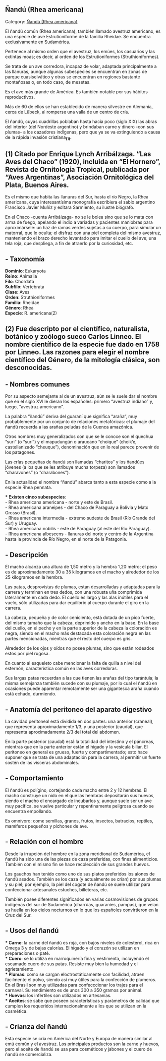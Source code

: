 ## Ñandú (Rhea americana)

Category: [Ñandú (Rhea americana)](http://descubrircorrientes.com.ar/2012/index.php/3332-geografia/7-zoogeografia/aves/nandu-rhea-americana)

El ñandú común (Rhea americana), también llamado avestruz americano, es una especie de ave Estrutioniforme de la familia Rheidae. Se encuentra exclusivamente en Sudamérica.

Pertenece al mismo orden que el avestruz, los emúes, los casuarios y las extintas moas; es decir, al orden de los Estrutioniformes (Struthioniformes).

Se trata de un ave corredora, incapaz de volar, adaptada principalmente a las llanuras, aunque algunas subespecies se encuentran en zonas de parque cuasiselvático y otras se encuentran en regiones bastante montañosas o, en todo caso, de mesetas.

Es el ave más grande de América. Es también notable por sus hábitos reproductivos.

Más de 60 de ellos se han establecido de manera silvestre en Alemania, cerca de Lübeck, al romperse una valla de un centro de cría.

El ñandú, cuyas cuadrillas poblaban hasta hacia poco (siglo XIX) las abras del interior (del Nordeste argentino) y brindaban carne y dinero -con sus plumas- a los cazadores indígenas, pero que ya se va extinguiendo a causa de la rápida invasión cristiana<sub><strong>(1)</strong></sub>.

## **(1)** Citado por Enrique Lynch Arribálzaga. “Las Aves del Chaco” (1920), incluida en “El Hornero”, Revista de Ornitología Tropical, publicada por “Aves Argentinas”, Asociación Ornitológica del Plata, Buenos Aires.

Es el mismo que habita las llanuras del Sur, hasta el río Negro, la Rhea americana, cuya interesantísima monografía escribiera el sabio argentino Francisco Javier Muñiz y editara Sarmiento, su ilustre biógrafo.

En el Chaco -cuenta Arribálzaga- no se le bolea sino que se lo mata con arma de fuego, apelando el indio a variadas y pacientes maniobras para aproximársele: un haz de ramas verdes sujetas a su cuerpo, para simular un matorral, que lo oculta; el disfraz con una piel completa del mismo avestruz, manteniendo el brazo derecho levantado para imitar el cuello del ave; una tela roja, que despliega, a fin de atraerlo por la curiosidad, etc.

## **\- Taxonomía**

**Dominio**: Eukaryota  
**Reino**: Animalia  
**Filo**: Chordata  
**Subfilo**: Vertebrata  
**Clase**: Aves  
**Orden**: Struthioniformes  
**Familia**: Rheidae  
**Género**: Rhea  
**Especie**: R. americana(2)

## **(2)** Fue descripto por el científico, naturalista, botánico y zoólogo sueco Carlos Linneo. El nombre científico de la especie fue dado en 1758 por Linneo. Las razones para elegir el nombre científico del Género, de la mitología clásica, son desconocidas.

## **\- Nombres comunes**

Por su aspecto semejante al de un avestruz, aún se le suele dar el nombre que en el siglo XVI le dieran los españoles: primero “avestruz indiano” y, luego, “avestruz americano”.

La palabra “ñandú” deriva del guaraní que significa “araña”, muy probablemente por un conjunto de relaciones metafóricas: el plumaje del ñandú recuerda a las arañas peludas de la Cuenca amazónica.

Otros nombres muy generalizados con que se le conoce son el quechua “suri” (o “surí”) y el mapudungún o araucano “choique” (choik’e, castellanizado “cheuque”), denominación que en lo real parece provenir de los patagones.

Las crías pequeñas de ñandú son llamadas “charitos” y los ñandúes jóvenes (a los que se les atribuye mucha torpeza) son llamados “charavones” (o “charabones”).

En la actualidad el nombre “ñandú” abarca tanto a esta especie como a la especie Rhea pennata.

**\* Existen cinco subespecies**:  
\- Rhea americana americana - norte y este de Brasil.  
\- Rhea americana araneipes - del Chaco de Paraguay a Bolivia y Mato Grosso (Brasil).  
\- Rhea americana intermedia - extremo sudeste de Brasil (Río Grande del Sur) y Uruguay.  
\- Rhea americana nobilis - este de Paraguay (al este del Río Paraguay).  
\- Rhea americana albescens - llanuras del norte y centro de la Argentina hasta la provincia de Río Negro, en el norte de la Patagonia.

## **\- Descripción**

El macho alcanza una altura de 1,50 metro y la hembra 1,20 metro; el peso es de aproximadamente 30 a 35 kilogramos en el macho y alrededor de los 25 kilogramos en la hembra.

Las patas, desprovistas de plumas, están desarrolladas y adaptadas para la carrera y terminan en tres dedos, con una robusta uña comprimida lateralmente en cada dedo. El cuello es largo y las alas inútiles para el vuelo, sólo utilizadas para dar equilibrio al cuerpo durante el giro en la carrera.

La cabeza, pequeña y de color ceniciento, está dotada de un pico fuerte, del mismo tamaño que la cabeza, deprimido y ancho en la base. En la base del cuello, en el pecho y en la parte superior de la cabeza la coloración es negra, siendo en el macho más destacada esta coloración negra en las partes mencionadas, mientras que el resto del cuerpo es gris.

Alrededor de los ojos y oídos no posee plumas, sino que están rodeados estos por piel rugosa.

En cuanto al esqueleto cabe mencionar la falta de quilla a nivel del esternón, característica común en las aves corredoras.

Sus largas patas recuerdan a las que tienen las arañas del tipo tarántula; la misma semejanza también sucede con su plumaje, por lo cual el ñandú en ocasiones puede aparentar remotamente ser una gigantesca araña cuando está echado, durmiendo.

## **\- Anatomía del peritoneo del aparato digestivo**

La cavidad peritoneal está dividida en dos partes: una anterior (craneal), que representa aproximadamente 1/3, y una posterior (caudal), que representa aproximadamente 2/3 del total del abdomen.

En la parte posterior (caudal) está la totalidad del intestino y el páncreas, mientras que en la parte anterior están el hígado y la vesícula biliar. El peritoneo en general es grueso, fuerte y compartimentado; esto hace suponer que se trata de una adaptación para la carrera, al permitir un fuerte sostén de las vísceras abdominales.

## **\- Comportamiento**

El ñandú es polígino, cortejando cada macho entre 2 y 12 hembras. El macho construye un nido en el que las hembras depositarán sus huevos, siendo el macho el encargado de incubarlos y, aunque suele ser un ave muy pacífica, se vuelve particular y repentinamente peligrosa cuando se encuentra empollando.

Es omnívoro: come semillas, granos, frutos, insectos, batracios, reptiles, mamíferos pequeños y pichones de ave.

## **\- Relación con el hombre**

Desde la irrupción del hombre en la zona meridional de Sudamérica, el ñandú ha sido una de las piezas de caza preferidas, con fines alimenticios. También con el mismo fin se hace recolección de sus grandes huevos.

Los gauchos han tenido como uno de sus platos preferidos los alones de ñandú asados. También se los caza (y actualmente se crían) por sus plumas y su piel; por ejemplo, la piel del cogote de ñandú se suele utilizar para confeccionar artesanales estuches, billeteras, etc.

También posee diferentes significados en varias cosmovisiones de grupos indígenas del sur de Sudamérica (charrúas, guaraníes, pampas), que veían su huella en los cielos nocturnos en lo que los españoles convirtieron en la Cruz del Sur.

## **\- Usos del ñandú**

**\* Carne**: la carne del ñandú es roja, con bajos niveles de colesterol, rica en Omega 3 y de bajas calorías. El hígado y el corazón se utilizan en preparaciones o paté.  
**\* Cuero**: se lo utiliza en marroquinería fina y vestimenta, incluyendo el escamado cuero de sus patas. Resiste muy bien la humedad y el agrietamiento.  
**\* Plumas**: como se cargan eloctrostáticamente con facilidad, atraen fácilmente el polvo, siendo así muy útiles para la confección de plumeros. En el Brasil son muy utilizadas para confecccionar los trajes para el carnaval. Su rendimiento es de unos 300 a 350 gramos por animal.  
**\* Huevos**: los infértiles son utilizados en artesanías.  
**\* Aceites**: se sabe que poseen características y parámetros de calidad que cumplen los requeridos internacionalmente a los que se utilizan en la cosmética.

## **\- Crianza del ñandú**

Esta especie se cría en América del Norte y Europa de manera similar al emú común y el avestruz. Los principales productos son la carne y huevos, pero el aceite de ñandú se usa para cosméticos y jabones y el cuero de ñandú se comercializa.